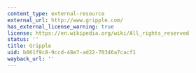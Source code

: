```yaml
---
content_type: external-resource
external_url: http://www.gripple.com/
has_external_license_warning: true
license: https://en.wikipedia.org/wiki/All_rights_reserved
status: ''
title: Gripple
uid: b061f9c8-9ccd-48e7-ad22-70346a7cacf1
wayback_url: ''
---
```


